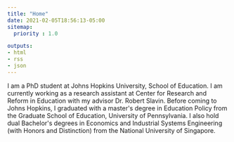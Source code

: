 ```yaml
---
title: "Home"
date: 2021-02-05T18:56:13-05:00
sitemap:
  priority : 1.0

outputs:
- html
- rss
- json
---
```

I am a PhD student at Johns Hopkins University, School of Education. I am currently working as a research assistant at Center for Research and Reform in Education with my advisor Dr. Robert Slavin. Before coming to Johns Hopkins, I graduated with a master's degree in Education Policy from the Graduate School of Education, University of Pennsylvania. I also hold dual Bachelor's degrees in Economics and Industrial Systems Engineering (with Honors and Distinction) from the National University of Singapore.

